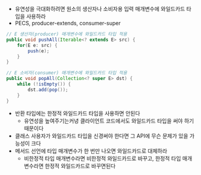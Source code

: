 * 유연성을 극대화하려면 원소의 생산자나 소비자용 입력 매개변수에 와일드카드 타입을 사용하라
* PECS, producer-extends, consumer-super
```java
// E 생산자(producer) 매개변수에 와일드카드 타입 적용
public void pushAll(Iterable<? extends E> src) {
    for(E e: src) {
        push(e);
    }
}

// E 소비자(consumer) 매개변수에 와일드카드 타입 적용
public void popAll(Collection<? super E> dst) {
    while (!isEmpty()) {
        dst.add(pop());
    }
}
```

* 반환 타입에는 한정적 와일드카드 타입을 사용하면 안된다
  * 유연성을 높여주기는커녕 클라이언트 코드에서도 와일드카드 타입을 써야 하기 때문이다
* 클래스 사용자가 와일드카드 타입을 신경써야 한다면 그 API에 무슨 문제가 있을 가능성이 크다
* 메서드 선언에 타입 매개변수가 한 번만 나오면 와일드카드로 대체하라
  * 비한정적 타입 매개변수라면 비한정적 와일드카드로 바꾸고, 한정적 타입 매개변수라면 한정적 와일드카드로 바꾸면된다